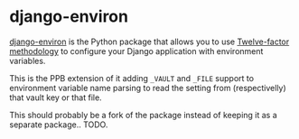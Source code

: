 # django-environ

[django-environ](https://github.com/joke2k/django-environ) is the Python package that allows you to use [Twelve-factor methodology](http://www.12factor.net/) to configure your Django application with environment variables.

This is the PPB extension of it adding `_VAULT` and `_FILE` support to environment variable name parsing to read the setting from (respectivelly) that vault key or that file.

This should probably be a fork of the package instead of keeping it as a separate package.. TODO.
